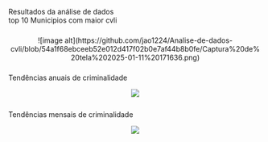 <p align="left">Resultados da análise de dados<br>top 10 Municipios com maior cvli</p>

###

<div align="center">
![image alt](https://github.com/jao1224/Analise-de-dados-cvli/blob/54a1f68ebceeb52e012d417f02b0e7af44b8b0fe/Captura%20de%20tela%202025-01-11%20171636.png)
</div>

###


###
<p align="left">Tendências anuais de criminalidade</p>

<div align="center">
  <img height="200" src="C:\Users\Windows\Pictures\Screenshots\Captura de tela 2025-01-11 173738.png"  />
</div>

###

###
<p align="left">Tendências mensais de criminalidade</p>

<div align="center">
  <img height="200" src="C:\Users\Windows\Pictures\Screenshots\Captura de tela 2025-01-11 173535.png"  />
</div>

###
